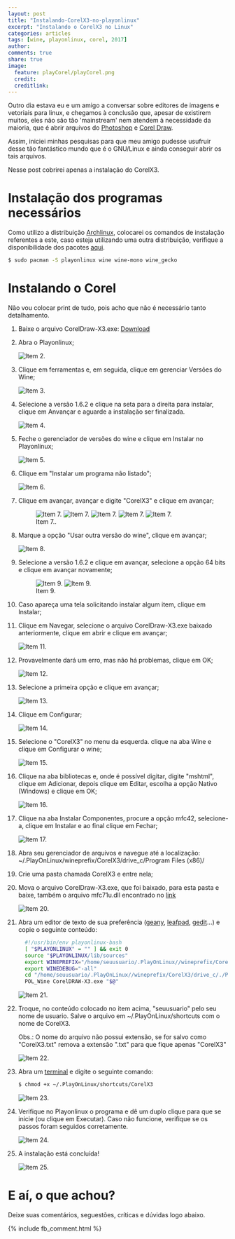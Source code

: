 ```yaml
---
layout: post
title: "Instalando-CorelX3-no-playonlinux"
excerpt: "Instalando o CorelX3 no Linux"
categories: articles
tags: [wine, playonlinux, corel, 2017]
author:
comments: true
share: true
image:
  feature: playCorel/playCorel.png
  credit:
  creditlink:
---
```


<div id="fb-root"></div>
<script>(function(d, s, id) {
  var js, fjs = d.getElementsByTagName(s)[0];
  if (d.getElementById(id)) return;
  js = d.createElement(s); js.id = id;
  js.src = "//connect.facebook.net/pt_BR/all.js#xfbml=1&version=v2.5&appId=541394239351629";
  fjs.parentNode.insertBefore(js, fjs);
}(document, 'script', 'facebook-jssdk'));</script>

Outro dia estava eu e um amigo a conversar sobre editores de imagens e vetoriais
para linux, e chegamos à conclusão que, apesar de existirem muitos, eles não
são tão 'mainstream' nem atendem à necessidade da maioria, que é abrir arquivos
do [Photoshop](http://www.adobe.com/br/products/photoshop.html) e [Corel Draw](http://www.corel.com/br/).

Assim, iniciei minhas pesquisas para que meu amigo pudesse usufruir desse tão
fantástico mundo que é o GNU/Linux e ainda conseguir abrir os tais arquivos.

Nesse post cobrirei apenas a instalação do CorelX3.

# Instalação dos programas necessários

Como utilizo a distribuição [Archlinux](https://www.archlinux-br.org/),
colocarei os comandos de instalação referentes a este, caso esteja utilizando
uma outra distribuição, verifique a disponibilidade dos pacotes [aqui](https://www.playonlinux.com/en/download.html).

```bash
$ sudo pacman -S playonlinux wine wine-mono wine_gecko
```

# Instalando o Corel

Não vou colocar print de tudo, pois acho que não é necessário tanto
detalhamento.

1. Baixe o arquivo CorelDraw-X3.exe: [Download](https://drive.google.com/file/d/0B894M0Ei0LchbVlMR3VkaHYwd3c/view)

2. Abra o Playonlinux;

     ![Item 2.](/images/playCorel/playCorel01.png)

3. Clique em ferramentas e, em seguida, clique em gerenciar Versões do Wine;

    ![Item 3.](/images/playCorel/playCorel02.png)

4. Selecione a versão 1.6.2 e clique na seta para a direita para instalar,
   clique em Anvançar e aguarde a instalação ser finalizada.

    ![Item 4.](/images/playCorel/playCorel03.png)

5. Feche o gerenciador de versões do wine e clique em Instalar no Playonlinux;

    ![Item 5.](/images/playCorel/playCorel04.png)

6. Clique em "Instalar um programa não listado";

    ![Item 6.](/images/playCorel/playCorel05.png)

7. Clique em avançar, avançar e digite "CorelX3" e clique em avançar;

    <figure class="third">
    	<img src="/images/playCorel/playCorel06.png" alt="Item 7.">
    	<img src="/images/playCorel/playCorel07.png" alt="Item 7.">
    	<img src="/images/playCorel/playCorel08.png" alt="Item 7.">
    	<img src="/images/playCorel/playCorel09.png" alt="Item 7.">
    	<img src="/images/playCorel/playCorel10.png" alt="Item 7.">
    	<figcaption>Item 7..</figcaption>
    </figure>

8. Marque a opção "Usar outra versão do wine", clique em avançar;

    ![Item 8.](/images/playCorel/playCorel11.png)

9. Selecione a versão 1.6.2 e clique em avançar, selecione a opção 64 bits e
   clique em avançar novamente;

    <figure class="half">
    	<img src="/images/playCorel/playCorel12.png" alt="Item 9.">
    	<img src="/images/playCorel/playCorel13.png" alt="Item 9.">
    	<figcaption>Item 9.</figcaption>
    </figure>

10. Caso apareça uma tela solicitando instalar algum item, clique em Instalar;

11. Clique em Navegar, selecione o arquivo CorelDraw-X3.exe baixado
    anteriormente, clique em abrir e clique em avançar;

    ![Item 11.](/images/playCorel/playCorel14.png)

12. Provavelmente dará um erro, mas não há problemas, clique em OK;

    ![Item 12.](/images/playCorel/playCorel15.png)

13. Selecione a primeira opção e clique em avançar;

    ![Item 13.](/images/playCorel/playCorel16.png)

14. Clique em Configurar;

    ![Item 14.](/images/playCorel/playCorel17.png)

15. Selecione o "CorelX3" no menu da esquerda. clique na aba Wine e clique em
    Configurar o wine;

    ![Item 15.](/images/playCorel/playCorel18.png)

16. Clique na aba bibliotecas e, onde é possível digitar, digite "mshtml",
    clique em Adicionar, depois clique em Editar, escolha a opção Nativo
    (Windows) e clique em OK;

    ![Item 16.](/images/playCorel/playCorel19.png)

17. Clique na aba Instalar Componentes, procure a opção mfc42, selecione-a,
    clique em Instalar e ao final clique em Fechar;

    ![Item 17.](/images/playCorel/playCorel20.png)

18. Abra seu gerenciador de arquivos e navegue até a localização: ~/.PlayOnLinux/wineprefix/CorelX3/drive_c/Program Files (x86)/


19. Crie uma pasta chamada CorelX3 e entre nela;


20. Mova o arquivo CorelDraw-X3.exe, que foi baixado, para esta pasta e baixe,
    também o arquivo mfc71u.dll encontrado no [link](https://drive.google.com/file/d/0B894M0Ei0LchUk1HYjVSLTNvaG8/view)

    ![Item 20.](/images/playCorel/playCorel21.png)

21. Abra um editor de texto de sua preferência ([geany](https://pt.wikipedia.org/wiki/Geany), [leafpad](https://pt.wikipedia.org/wiki/Leafpad), [gedit](https://pt.wikipedia.org/wiki/Gedit)...) e copie o seguinte conteúdo:

    ```bash
      #!/usr/bin/env playonlinux-bash
      [ "$PLAYONLINUX" = "" ] && exit 0
      source "$PLAYONLINUX/lib/sources"
      export WINEPREFIX="/home/seuusuario/.PlayOnLinux//wineprefix/CorelX3"
      export WINEDEBUG="-all"
      cd "/home/seuusuario/.PlayOnLinux//wineprefix/CorelX3/drive_c/./Program Files (x86)/CorelX3"
      POL_Wine CorelDRAW-X3.exe "$@"
    ```

    ![Item 21.](/images/playCorel/playCorel22.png)

22. Troque, no conteúdo colocado no item acima, "seuusuario" pelo seu nome de
    usuario. Salve o arquivo em ~/.PlayOnLinux/shortcuts com o nome de CorelX3.

    Obs.: O nome do arquivo não possui extensão, se for salvo como "CorelX3.txt"
remova a extensão ".txt" para que fique apenas "CorelX3"

    ![Item 22.](/images/playCorel/playCorel23.png)

23. Abra um [terminal](https://help.ubuntu.com/kubuntu/desktopguide/pt_BR/terminals.html) e digite o seguinte comando:

    ```bash
    $ chmod +x ~/.PlayOnLinux/shortcuts/CorelX3
    ```

    ![Item 23.](/images/playCorel/playCorel24.png)

24. Verifique no Playonlinux o programa e dê um duplo clique para que se inicie
    (ou clique em Executar). Caso não funcione, verifique se os passos foram
    seguidos corretamente.

    ![Item 24.](/images/playCorel/playCorel25.png)

25. A instalação está concluída!

    ![Item 25.](/images/playCorel/playCorel26.png)

# E aí, o que achou?

Deixe suas comentários, seguestões, críticas e dúvidas logo abaixo.

{% include fb_comment.html %}
